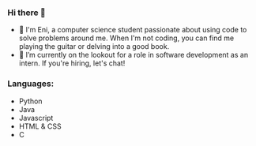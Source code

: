 ### Hi there 👋
- 🔭 I'm Eni, a computer science student passionate about using code to solve problems around me. When I'm not coding, you can find me playing the guitar or delving into a good book.
- 🌱 I’m currently on the lookout for a role in software development as an intern. If you're hiring, let's chat!
  
### Languages: 
* Python
* Java 
* Javascript 
* HTML & CSS
* C
<!--
**enibalo/enibalo** is a ✨ _special_ ✨ repository because its `README.md` (this file) appears on your GitHub profile.

Here are some ideas to get you started:

- 🔭 I’m currently working on ...
- 🌱 I’m currently learning ...
- 👯 I’m looking to collaborate on ...
- 🤔 I’m looking for help with ...
- 💬 Ask me about ...
- 📫 How to reach me: ...
- 😄 Pronouns: ...
- ⚡ Fun fact: ...
-->
